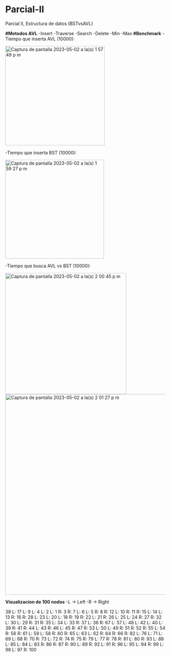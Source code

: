 # Parcial-II
Parcial II, Estructura de datos (BSTvsAVL)
 
**#Metodos AVL**
-Insert
-Traverse
-Search
-Delete
-Min
-Max
**#Benchmark**
-Tiempo que inserta AVL (10000):


<img width="312" alt="Captura de pantalla 2023-05-02 a la(s) 1 57 49 p m" src="https://user-images.githubusercontent.com/97801260/235772249-504cd6f8-48ef-4d73-ab12-4043d8b6aaff.png">


-Tiempo que inserta BST (10000):


<img width="310" alt="Captura de pantalla 2023-05-02 a la(s) 1 59 27 p m" src="https://user-images.githubusercontent.com/97801260/235772624-57a8ed8b-4b04-4db0-811b-b404b07b885b.png">


-Tiempo que busca AVL vs BST (10000):


<img width="380" alt="Captura de pantalla 2023-05-02 a la(s) 2 00 45 p m" src="https://user-images.githubusercontent.com/97801260/235772863-5bca0041-9eda-4507-8977-07b6f054899d.png">


<img width="629" alt="Captura de pantalla 2023-05-02 a la(s) 2 01 27 p m" src="https://user-images.githubusercontent.com/97801260/235773056-7105d4e7-b4b1-405f-9b4e-fb6ce7c0f133.png">



**Visualizacion de 100 nodos**
-L -> Left
-R -> Right

38
    L: 17
        L: 9
            L: 4
                L: 2
                    L: 1
                    R: 3
                R: 7
                    L: 6
                        L: 5
                    R: 8
            R: 12
                L: 10
                    R: 11
                R: 15
                    L: 14
                        L: 13
                    R: 16
        R: 28
            L: 23
                L: 20
                    L: 18
                        R: 19
                    R: 22
                        L: 21
                R: 26
                    L: 25
                        L: 24
                    R: 27
            R: 32
                L: 30
                    L: 29
                    R: 31
                R: 35
                    L: 34
                        L: 33
                    R: 37
                        L: 36
    R: 67
        L: 57
            L: 48
                L: 42
                    L: 40
                        L: 39
                        R: 41
                    R: 44
                        L: 43
                        R: 46
                            L: 45
                            R: 47
                R: 53
                    L: 50
                        L: 49
                        R: 51
                            R: 52
                    R: 55
                        L: 54
                        R: 56
            R: 61
                L: 59
                    L: 58
                    R: 60
                R: 65
                    L: 63
                        L: 62
                        R: 64
                    R: 66
        R: 82
            L: 76
                L: 71
                    L: 69
                        L: 68
                        R: 70
                    R: 73
                        L: 72
                        R: 74
                            R: 75
                R: 79
                    L: 77
                        R: 78
                    R: 81
                        L: 80
            R: 93
                L: 88
                    L: 85
                        L: 84
                            L: 83
                        R: 86
                            R: 87
                    R: 90
                        L: 89
                        R: 92
                            L: 91
                R: 96
                    L: 95
                        L: 94
                    R: 99
                        L: 98
                            L: 97
                        R: 100
